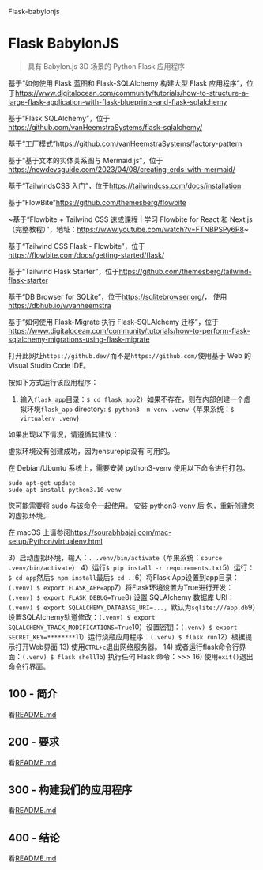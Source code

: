Flask-babylonjs

# Flask BabylonJS

> 具有 Babylon.js 3D 场景的 Python Flask 应用程序

基于“如何使用 Flask 蓝图和 Flask-SQLAlchemy 构建大型 Flask 应用程序”，位于<https://www.digitalocean.com/community/tutorials/how-to-structure-a-large-flask-application-with-flask-blueprints-and-flask-sqlalchemy>

基于“Flask SQLAlchemy”，位于<https://github.com/vanHeemstraSystems/flask-sqlalchemy/>

基于“工厂模式”<https://github.com/vanHeemstraSystems/factory-pattern>

基于“基于文本的实体关系图与 Mermaid.js”，位于<https://newdevsguide.com/2023/04/08/creating-erds-with-mermaid/>

基于“TailwindsCSS 入门”，位于<https://tailwindcss.com/docs/installation>

基于“FlowBite”<https://github.com/themesberg/flowbite>

~基于“Flowbite + Tailwind CSS 速成课程 | 学习 Flowbite for React 和 Next.js（完整教程）”，地址：<https://www.youtube.com/watch?v=FTNBPSPy6P8>~

基于“Tailwind CSS Flask - Flowbite”，位于<https://flowbite.com/docs/getting-started/flask/>

基于“Tailwind Flask Starter”，位于<https://github.com/themesberg/tailwind-flask-starter>

基于“DB Browser for SQLite”，位于<https://sqlitebrowser.org/>， 使用<https://dbhub.io/wvanheemstra>

基于“如何使用 Flask-Migrate 执行 Flask-SQLAlchemy 迁移”，位于<https://www.digitalocean.com/community/tutorials/how-to-perform-flask-sqlalchemy-migrations-using-flask-migrate>

打开此网址`https://github.dev/`而不是`https://github.com/`使用基于 Web 的 Visual Studio Code IDE。

按如下方式运行该应用程序：

1) 输入`flask_app`目录：`$ cd flask_app`2）如果不存在，则在内部创建一个虚拟环境`flask_app` directory: `$ python3 -m venv .venv`（苹果系统：`$ virtualenv .venv`)

如果出现以下情况，请遵循其建议：

虚拟环境没有创建成功，因为ensurepip没有
可用的。

在 Debian/Ubuntu 系统上，需要安装 python3-venv
使用以下命令进行打包。

    sudo apt-get update
    sudo apt install python3.10-venv

您可能需要将 sudo 与该命令一起使用。  安装 python3-venv 后
包，重新创建您的虚拟环境。

在 macOS 上请参阅<https://sourabhbajaj.com/mac-setup/Python/virtualenv.html>

3）启动虚拟环境，输入：`. .venv/bin/activate`（苹果系统：`source .venv/bin/activate`）
4）运行`$ pip install -r requirements.txt`5）运行：`$ cd app`然后`$ npm install`最后`$ cd ..`6）将Flask App设置到app目录：`(.venv) $ export FLASK_APP=app`7）将Flask环境设置为True进行开发：`(.venv) $ export FLASK_DEBUG=True`8) 设置 SQLAlchemy 数据库 URI：`(.venv) $ export SQLALCHEMY_DATABASE_URI=...`，默认为`sqlite:///app.db`9）设置SQLAlchemy轨道修改：`(.venv) $ export SQLALCHEMY_TRACK_MODIFICATIONS=True`10）设置密钥：`(.venv) $ export SECRET_KEY=********`11）运行烧瓶应用程序：`(.venv) $ flask run`12）根据提示打开Web界面
13) 使用`CTRL+c`退出网络服务器。
14) 或者运行flask命令行界面：`(.venv) $ flask shell`15) 执行任何 Flask 命令：>>>
16) 使用`exit()`退出命令行界面。

## 100 - 简介

看[README.md](./100/README.md)

## 200 - 要求

看[README.md](./200/README.md)

## 300 - 构建我们的应用程序

看[README.md](./300/README.md)

## 400 - 结论

看[README.md](./400/README.md)
